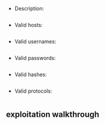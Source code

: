 - Description:
```

```

- Valid hosts:
```

```

- Valid usernames:
```

```

- Valid passwords:
```

```

- Valid hashes:
```

```

- Valid protocols:
```

```
## exploitation walkthrough
